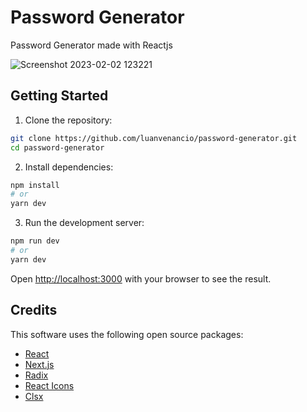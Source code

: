 # Password Generator

Password Generator made with Reactjs

![Screenshot 2023-02-02 123221](https://user-images.githubusercontent.com/9398249/216368746-029919a5-44c5-448b-8554-8379f33284ff.jpg)

## Getting Started

1. Clone the repository:
```bash
git clone https://github.com/luanvenancio/password-generator.git
cd password-generator
```

2. Install dependencies:
```bash
npm install
# or
yarn dev
```

3. Run the development server:

```bash
npm run dev
# or
yarn dev
```

Open [http://localhost:3000](http://localhost:3000) with your browser to see the result.

## Credits

This software uses the following open source packages:

- [React](https://reactjs.org/)
- [Next.js](https://nextjs.org/)
- [Radix](https://www.radix-ui.com/)
- [React Icons](https://react-icons.github.io/react-icons)
- [Clsx](https://github.com/lukeed/clsx)
